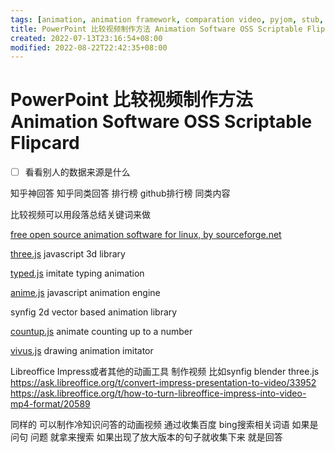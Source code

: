 ```yaml
---
tags: [animation, animation framework, comparation video, pyjom, stub, video generator]
title: PowerPoint 比较视频制作方法 Animation Software OSS Scriptable Flipcard
created: 2022-07-13T23:16:54+08:00
modified: 2022-08-22T22:42:35+08:00
---
```


# PowerPoint 比较视频制作方法 Animation Software OSS Scriptable Flipcard

- [ ] 看看别人的数据来源是什么

知乎神回答 知乎同类回答 排行榜 github排行榜 同类内容

比较视频可以用段落总结关键词来做

[free open source animation software for linux, by sourceforge.net](https://sourceforge.net/directory/graphics/graphics/animation/os%3Alinux/) 

[three.js](https://sourceforge.net/projects/three-js.mirror/) javascript 3d library

[typed.js](https://sourceforge.net/projects/typed-js.mirror/) imitate typing animation

[anime.js](https://sourceforge.net/projects/anime-js.mirror/) javascript animation engine

synfig 2d vector based animation library

[countup.js](https://sourceforge.net/projects/countup-js.mirror/) animate counting up to a number

[vivus.js](https://sourceforge.net/projects/vivus-js.mirror/) drawing animation imitator

Libreoffice Impress或者其他的动画工具 制作视频 比如synfig blender three.js
https://ask.libreoffice.org/t/convert-impress-presentation-to-video/33952
https://ask.libreoffice.org/t/how-to-turn-libreoffice-impress-into-video-mp4-format/20589

同样的 可以制作冷知识问答的动画视频 通过收集百度 bing搜索相关词语 如果是问句 问题 就拿来搜索 如果出现了放大版本的句子就收集下来 就是回答
